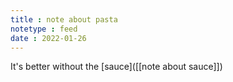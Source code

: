 ```yaml
---
title : note about pasta
notetype : feed
date : 2022-01-26
---
```


It's better without the [sauce]([[note about sauce]])